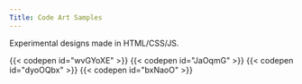 ```yaml
---
Title: Code Art Samples
---
```


Experimental designs made in HTML/CSS/JS.

{{< codepen id="wvGYoXE" >}}
{{< codepen id="JaOqmG" >}}
{{< codepen id="dyoOQbx" >}}
{{< codepen id="bxNaoO" >}}

